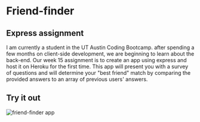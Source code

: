 # Friend-finder

## Express assignment

I am currently a student in the UT Austin Coding Bootcamp. after spending a few months on client-side development, we are beginning to learn about the back-end. Our week 15 assignment is to create an app using express and host it on Heroku for the first time. This app will present you with a survey of questions and will determine your "best friend" match by comparing the provided answers to an array of previous users' answers.

## Try it out

![friend-finder app](https://vast-river-10322.herokuapp.com/)

